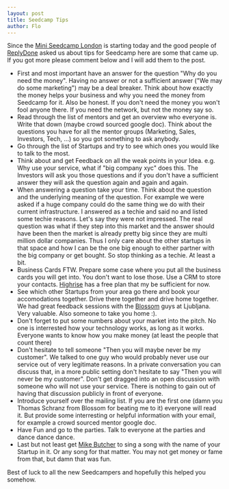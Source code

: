 ```yaml
---
layout: post
title: Seedcamp Tips
author: Flo
---
```


Since the [Mini Seedcamp London](http://www.seedcamp.com/2011/08/breaking-news-not-all-of-london-on-holidays-in-august.html) is starting today and the good people of [ReplyDone](http://replydone.com/) asked us about tips for Seedcamp here are some that came up. If you got more please comment below and I will add them to the post.

* First and most important have an answer for the question "Why do you need the money". Having no answer or not a sufficient answer ("We may do some marketing") may be a deal breaker. Think about how exactly the money helps your business and why you need the money from Seedcamp for it. Also be honest. If you don't need the money you won't fool anyone there. If you need the network, but not the money say so.
* Read through the list of mentors and get an overview who everyone is. Write that down (maybe crowd sourced google doc). Think about the questions you have for all the mentor groups (Marketing, Sales, Investors, Tech, ...) so you got something to ask anybody.
* Go through the list of Startups and try to see which ones you would like to talk to the most.
* Think about and get Feedback on all the weak points in your Idea. e.g. Why use your service, what if "big company xyc" does this. The Investors will ask you those questions and if you don't have a sufficient answer they will ask the question again and again and again.
* When answering a question take your time. Think about the question and the underlying meaning of the question. For example we were asked if a huge company could do the same thing we do with their current infrastructure. I answered as a techie and said no and listed some techie reasons. Let's say they were not impressed. The real question was what if they step into this market and the answer should have been then the market is already pretty big since they are multi million dollar companies. Thus I only care about the other startups in that space and how I can be the one big enough to either partner with the big company or get bought. So stop thinking as a techie. At least a bit.
* Business Cards FTW. Prepare some case where you put all the business cards you will get into. You don't want to lose those. Use a CRM to store your contacts. [Highrise](http://highrisehq.com) has a free plan that my be sufficient for now.
* See which other Startups from your area go there and book your accomodations together. Drive there together and drive home together. We had great feedback sessions with the [Blossom](http://blossom.io) guys at Ljubljana. Very valuable. Also someone to take you home :).
* Don't forget to put some numbers about your market into the pitch. No one is interrested how your technology works, as long as it works. Everyone wants to know how you make money (at least the people that count there)
* Don't hesitate to tell someone "Then you will maybe never be my customer". We talked to one guy who would probably never use our service out of very legitimate reasons. In a private conversation you can discuss that, in a more public setting don't hesitate to say "Then you will never be my customer". Don't get dragged into an open discussion with someone who will not use your service. There is nothing to gain out of having that discussion publicly in front of everyone.
* Introduce yourself over the mailing list. If you are the first one (damn you Thomas Schranz from Blossom for beating me to it) everyone will read it. But provide some interresting or helpful information with your email, for example a crowd sourced mentor google doc.
* Have Fun and go to the parties. Talk to everyone at the parties and dance dance dance.
* Last but not least get [Mike Butcher](http://mbites.com/) to sing a song with the name of your Startup in it. Or any song for that matter. You may not get money or fame from that, but damn that was fun.

Best of luck to all the new Seedcampers and hopefully this helped you somehow.